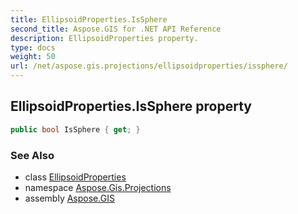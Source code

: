 ```yaml
---
title: EllipsoidProperties.IsSphere
second_title: Aspose.GIS for .NET API Reference
description: EllipsoidProperties property. 
type: docs
weight: 50
url: /net/aspose.gis.projections/ellipsoidproperties/issphere/
---
```

## EllipsoidProperties.IsSphere property

```csharp
public bool IsSphere { get; }
```

### See Also

* class [EllipsoidProperties](../)
* namespace [Aspose.Gis.Projections](../../ellipsoidproperties/)
* assembly [Aspose.GIS](../../../)


